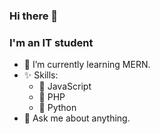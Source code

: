 ### Hi there 👋



### I'm an IT student


- 🌱 I’m currently learning MERN.
- ✨ Skills:
  - 💎 JavaScript
  - 💎 PHP
  - 💎 Python
- 💬 Ask me about anything.
